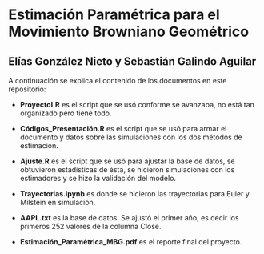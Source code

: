 # Estimación Paramétrica para el Movimiento Browniano Geométrico
## Elías González Nieto y Sebastián Galindo Aguilar

A continuación se explica el contenido de los documentos en este repositorio: 

* **ProyectoI.R** es el script que se usó conforme se avanzaba, no está tan organizado pero tiene todo. 

* **Códigos_Presentación.R** es el script que se usó para armar el documento y datos sobre las simulaciones con los dos métodos de estimación. 

* **Ajuste.R** es el script que se usó para ajustar la base de datos, se obtuvieron estadísticas de ésta, se hicieron simulaciones con los estimadores y se hizo la validación del modelo. 

* **Trayectorias.ipynb** es donde se hicieron las trayectorias para Euler y Milstein en simulación. 

* **AAPL.txt** es la base de datos. Se ajustó el primer año, es decir los primeros 252 valores de la columna Close.

* **Estimación_Paramétrica_MBG.pdf** es el reporte final del proyecto.
